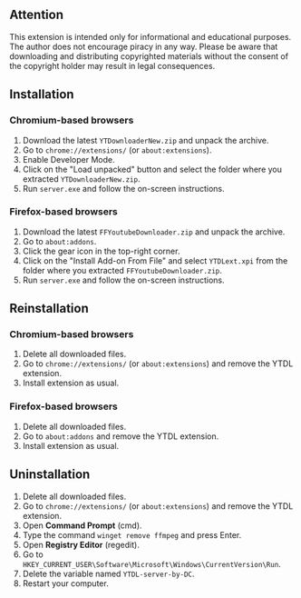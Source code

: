 ## Attention
This extension is intended only for informational and educational purposes. The author does not encourage piracy in any way. Please be aware that downloading and distributing copyrighted materials without the consent of the copyright holder may result in legal consequences.

## Installation
### Chromium-based browsers
1. Download the latest `YTDownloaderNew.zip` and unpack the archive.
2. Go to `chrome://extensions/` (or `about:extensions`).
3. Enable Developer Mode.
4. Click on the "Load unpacked" button and select the folder where you extracted `YTDownloaderNew.zip`.
5. Run `server.exe` and follow the on-screen instructions.

### Firefox-based browsers
1. Download the latest `FFYoutubeDownloader.zip` and unpack the archive.
2. Go to `about:addons`.
3. Click the gear icon in the top-right corner.
4. Click on the "Install Add-on From File" and select `YTDLext.xpi` from the folder where you extracted `FFYoutubeDownloader.zip`.
5. Run `server.exe` and follow the on-screen instructions.

## Reinstallation
### Chromium-based browsers
1. Delete all downloaded files.
2. Go to `chrome://extensions/` (or `about:extensions`) and remove the YTDL extension.
3. Install extension as usual.

### Firefox-based browsers
1. Delete all downloaded files.
2. Go to `about:addons` and remove the YTDL extension.
3. Install extension as usual.

## Uninstallation
1. Delete all downloaded files.
2. Go to `chrome://extensions/` (or `about:extensions`) and remove the YTDL extension.
3. Open **Command Prompt** (cmd).
4. Type the command `winget remove ffmpeg` and press Enter.
5. Open **Registry Editor** (regedit).
6. Go to `HKEY_CURRENT_USER\Software\Microsoft\Windows\CurrentVersion\Run`.
7. Delete the variable named `YTDL-server-by-DC`.
8. Restart your computer.
